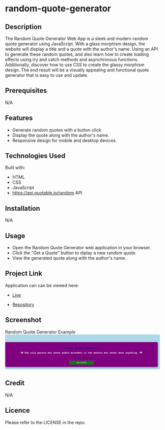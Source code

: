 # random-quote-generator

## Description
The Random Quote Generator Web App is a sleek and modern random quote generator using JavaScript. With a glass morphism design, the website will display a title and a quote with the author's name. Using an API to generate these random quotes, and also learn how to create loading effects using try and catch methods and asynchronous functions. Additionally, discover how to use CSS to create the glassy morphism design. The end result will be a visually appealing and functional quote generator that is easy to use and update.

## Prerequisites
N/A

## Features
* Generate random quotes with a button click.
* Display the quote along with the author's name.
* Responsive design for mobile and desktop devices.

## Technologies Used
Built with:
* HTML
* CSS
* JavaScript
* https://api.quotable.io/random API

## Installation
N/A

## Usage
* Open the Random Quote Generator web application in your browser.
* Click the "Get a Quote" button to diplay a new random quote.
* View the generated quote along with the author's name.

## Project Link
Application can can be viewed here: 
* [Live](https://yvonnesarah.github.io/random-quote-generator/)

* [Repository](https://github.com/yvonnesarah/random-quote-generator)

## Screenshot
Random Quote Generator Example
![Screenshot](assets/images/random-quote-generator-example.png "Random Quote Generator Example ")

## Credit
N/A

## Licence
Please refer to the LICENSE in the repo.